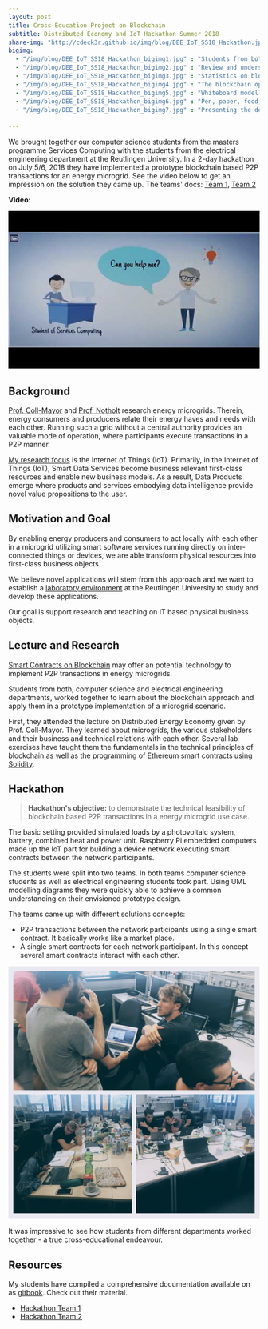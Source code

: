 ```yaml
---
layout: post
title: Cross-Education Project on Blockchain   
subtitle: Distributed Economy and IoT Hackathon Summer 2018
share-img: "http://cdeck3r.github.io/img/blog/DEE_IoT_SS18_Hackathon.jpg"
bigimg:
  - "/img/blog/DEE_IoT_SS18_Hackathon_bigimg1.jpg" : "Students from both departments discussion the solution (2018)"
  - "/img/blog/DEE_IoT_SS18_Hackathon_bigimg2.jpg" : "Review and understanding of the load simulation (2018)"
  - "/img/blog/DEE_IoT_SS18_Hackathon_bigimg3.jpg" : "Statistics on blockchain's operation (2018)"
  - "/img/blog/DEE_IoT_SS18_Hackathon_bigimg4.jpg" : "The blockchain operates  properly (2018)"
  - "/img/blog/DEE_IoT_SS18_Hackathon_bigimg5.jpg" : "Whiteboard modelling and design (2018)"
  - "/img/blog/DEE_IoT_SS18_Hackathon_bigimg6.jpg" : "Pen, paper, food, drinks for a better discussion (2018)"
  - "/img/blog/DEE_IoT_SS18_Hackathon_bigimg7.jpg" : "Presenting the development activities (2018)"

---
```


We brought together our computer science students from the masters programme Services Computing with the students from the electrical engineering department at the Reutlingen University. In a 2-day hackathon on July 5/6, 2018 they have implemented a prototype blockchain based P2P transactions for an energy microgrid. See the video below to get an impression on the solution they came up. The teams' docs: [Team 1](https://hsrt.gitbook.io/dee-scm/), [Team 2](https://hhz.gitbook.io/blockchain/)

**Video:**
<div id="yt_embed_1" width="560" height="315"><img id="1" src="/img/blog/DEE_IoT_SS18_Hackathon_yt_preview.jpg" alt="Blockchain based P2P transactions in energy microgrid, DEE IoT Hackathon" width="560" height="315" /></div><script type="text/javascript">document.getElementById('yt_embed_1').onclick=function(){if(confirm("If you accept this message box by clicking OK, the Youtube video will load. Youtube will record your personal access related data and set a cookie in your browser. ")){var c = document.getElementById('1'); c.parentNode.removeChild(c); document.getElementById('yt_embed_1').innerHTML += '<iframe width="560" height="315" src="https://www.youtube-nocookie.com/embed/yWSbyTVmJwM?rel=0" frameborder="0" allow="autoplay; encrypted-media" allowfullscreen></iframe>';}else{alert("You find the video on //youtu.be/yWSbyTVmJwM");}}</script>

## Background 

[Prof. Coll-Mayor](https://www.tec.reutlingen-university.de/fakultaet/personen/professoren/#debora-coll-mayor) and [Prof. Notholt](https://www.tec.reutlingen-university.de/fakultaet/personen/professoren/#antonio-notholt) research energy microgrids. Therein, energy consumers and producers relate their energy haves and needs with each other. Running such a grid without a central authority provides an valuable mode of operation, where participants execute transactions in a P2P manner. 

[My research focus](/research) is the Internet of Things (IoT). Primarily, in the Internet of Things (IoT), Smart Data Services become business relevant first-class resources and enable new business models. As a result, Data Products emerge where products and services embodying data intelligence provide novel value propositions to the user.

## Motivation and Goal

By enabling energy producers and consumers to act locally with each other in a microgrid utilizing smart software services running directly on inter-connected things or devices, we are able transform physical resources into first-class business objects. 

We believe novel applications will stem from this approach and we want to establish a [laboratory environment](https://dlt-lab.reutlingen-university.de) at the Reutlingen University to study and develop these applications.

Our goal is support research and teaching on IT based physical business objects.

## Lecture and Research 

[Smart Contracts on Blockchain](http://www.fon.hum.uva.nl/rob/Courses/InformationInSpeech/CDROM/Literature/LOTwinterschool2006/szabo.best.vwh.net/smart_contracts_2.html) may offer an potential technology to implement P2P  transactions in energy microgrids. 

Students from both, computer science and electrical engineering departments, worked together to learn about the blockchain approach and apply them in a prototype implementation of a microgrid scenario.

First, they attended the lecture on Distributed Energy Economy given by Prof. Coll-Mayor. They learned about microgrids, the various stakeholders and their business and technical relations with each other. Several lab exercises have taught them the fundamentals in the technical principles of blockchain as well as the programming of Ethereum smart contracts using [Solidity](https://github.com/ethereum/solidity). 

## Hackathon

> **Hackathon's objective:** to demonstrate the technical feasibility of blockchain based P2P transactions in a energy microgrid use case.

The basic setting provided simulated loads by a photovoltaic system, battery, combined heat and power unit. Raspberry Pi embedded computers made up the IoT part for building a device network executing smart contracts between the network participants. 

The students were split into two teams. In both teams computer science students as well as electrical engineering students took part. Using UML modelling diagrams they were quickly able to achieve a common understanding on their envisioned prototype design.

The teams came up with different solutions concepts:

* P2P transactions between the network participants using a single smart contract. It basically works like a market place.
* A single smart contracts for each network participant. In this concept several smart contracts interact with each other.

![Students working in the hackathon](/img/blog/DEE_IoT_SS18_Hackathon_students.jpg)

It was impressive to see how students from different departments worked together - a true cross-educational endeavour. 

## Resources

My students have compiled a comprehensive documentation available on as [gitbook](https://www.gitbook.com/). Check out their material.

* [Hackathon Team 1](https://hsrt.gitbook.io/dee-scm/)
* [Hackathon Team 2](https://hhz.gitbook.io/blockchain/)

